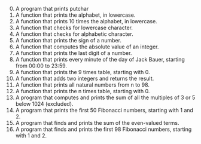 0. A program that prints putchar
1. A function that prints the alphabet, in lowercase.
2. A function that prints 10 times the alphabet, in lowercase.
3. A function that checks for lowercase character.
4. A function that checks for alphabetic character.
5. A function that prints the sign of a number.
6. A function that computes the absolute value of an integer.
7. A function that prints the last digit of a number.
8. A function that prints every minute of the day of Jack Bauer, starting from 00:00 to 23:59.
9. A function that prints the 9 times table, starting with 0.
10. A function that adds two integers and returns the result.
11. A function that prints all natural numbers from n to 98.
100. A function that prints the n times table, starting with 0.
101. A program that computes and prints the sum of all the multiples of 3 or 5 below 1024 (excluded).
102. A program that prints the first 50 Fibonacci numbers, starting with 1 and 2. 
103. A program that finds and prints the sum of the even-valued terms.
104. A program that finds and prints the first 98 Fibonacci numbers, starting with 1 and 2.
